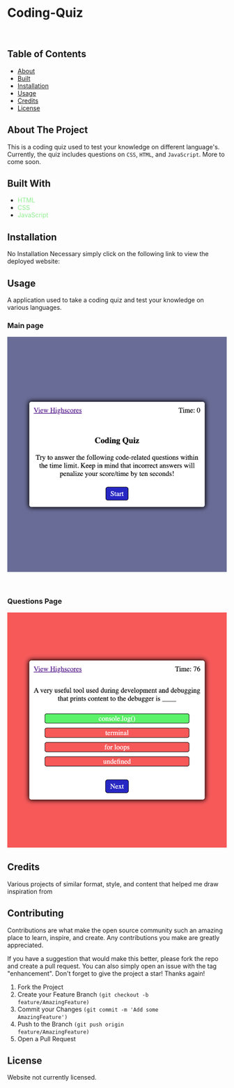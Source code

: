 # Coding-Quiz
&nbsp;
## Table of Contents
- [About](#About-The-Project)
- [Built](#built-with)
- [Installation](#Installation)
- [Usage](#Usage)
- [Credits](#Credits)
- [License](#License)

## About The Project

This is a coding quiz used to test your knowledge on different language's. Currently, the quiz includes questions on <code>CSS</code>, <code>HTML</code>, and <code>JavaScript</code>. More to come soon.

## Built With
- <span style="color:lightgreen">HTML</span>
- <span style="color:lightgreen">CSS</span>
- <span style="color:lightgreen">JavaScript</span>

## Installation
No Installation Necessary simply click on the following link to view the deployed website:



## Usage
A application used to take a coding quiz and test your knowledge on various languages. 

<h3> Main page</h3>

![ScreenShot](/assets/images/Home.png)

&nbsp;

<h3> Questions Page </h3>

![ScreenShot](/assets/images/feedback.png)


## Credits
Various projects of similar format, style, and content that helped me draw inspiration from

## Contributing
Contributions are what make the open source community such an amazing place to learn, inspire, and create. Any contributions you make are greatly appreciated.

If you have a suggestion that would make this better, please fork the repo and create a pull request. You can also simply open an issue with the tag "enhancement". Don't forget to give the project a star! Thanks again!

1. Fork the Project
2. Create your Feature Branch <code>(git checkout -b feature/AmazingFeature)</code>
3. Commit your Changes <code>(git commit -m 'Add some AmazingFeature')</code>
4. Push to the Branch <code>(git push origin feature/AmazingFeature)</code>
5. Open a Pull Request

## License
Website not currently licensed.

